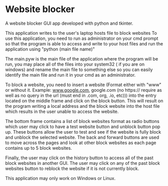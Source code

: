 # Website blocker 

A website blocker GUI app developed with python and tkinter. 
 
This application writes to the user's laptop hosts file to block websites 
To use this application, you need to run as administrator on your cmd prompt so 
that the program is able to access and write to your host files and run the application 
using "python (main file name)"

The main.pyw is the main file of the application where the program will be run, you may place all of the files 
into your system32 ( if you are on windows) and rename the main file to something else so you can easily 
identify the main file and run it in your cmd as an administrator. 

To block a website, you need to insert a website (Format either with "www" or without it. Example: www.google.com, google.com (no https:// require as well as no 
query in the url (must end in .com, org, .io, etc))) into the entry located on the middle frame and click on the block button. This 
will result on the program writing a local address and the block website into the host file which results in the user unable to access the website. 

The bottom frame contains a list of block websites format as radio buttons which user may click to have a test website button and unblock button pop up. 
These buttons allow the user to test and see if the website is fully block and unblock the selected website. 
The back and forward buttons are used to move across the pages and look at other block websites as each page contains up to 5 block websites.

Finally, the user may click on the history button to access all of the past block websites in another GUI. The user may click on any of the past 
block websites button to reblock the website if it is not currently block. 

This application may only work on Windows or Linux. 